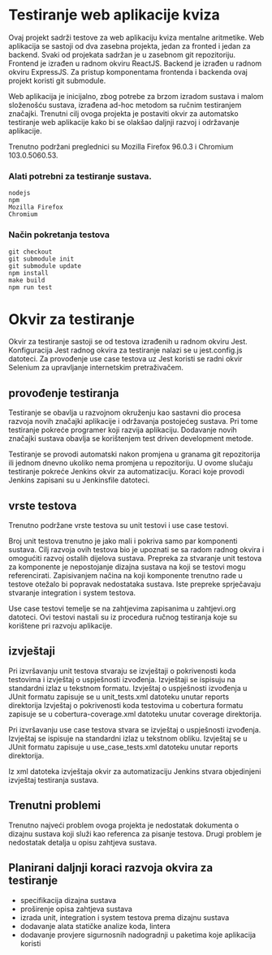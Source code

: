 # Testiranje web aplikacije kviza

Ovaj projekt sadrži testove za web aplikaciju kviza mentalne aritmetike.
Web aplikacija se sastoji od dva zasebna projekta, jedan za fronted i jedan za backend. Svaki od projekata sadržan je u zasebnom git repozitoriju.
Frontend je izrađen u radnom okviru ReactJS.
Backend je izrađen u radnom okviru ExpressJS.
Za pristup komponentama frontenda i backenda ovaj projekt koristi git submodule.

Web aplikacija je inicijalno, zbog potrebe za brzom izradom sustava i malom složenošću sustava, izrađena ad-hoc metodom sa ručnim testiranjem značajki.
Trenutni cilj ovoga projekta je postaviti okvir za automatsko testiranje web aplikacije kako bi se olakšao daljnji razvoj i održavanje aplikacije.

Trenutno podržani preglednici su Mozilla Firefox 96.0.3 i Chromium 103.0.5060.53.

### Alati potrebni za testiranje sustava.
    nodejs
    npm
    Mozilla Firefox
    Chromium

### Način pokretanja testova
    git checkout
    git submodule init
    git submodule update
    npm install
    make build
    npm run test

# Okvir za testiranje
Okvir za testiranje sastoji se od testova izrađenih u radnom okviru Jest.
Konfiguracija Jest radnog okvira za testiranje nalazi se u jest.config.js datoteci.
Za provođenje use case testova uz Jest koristi se radni okvir Selenium za upravljanje internetskim pretraživačem.


## provođenje testiranja
Testiranje se obavlja u razvojnom okruženju kao sastavni dio procesa razvoja novih značajki aplikacije i održavanja postojećeg sustava. Pri tome testiranje pokreće programer koji razvija aplikaciju.
Dodavanje novih značajki sustava obavlja se korištenjem test driven development metode.

Testiranje se provodi automatski nakon promjena u granama git repozitorija ili jednom dnevno ukoliko nema promjena u repozitoriju. U ovome slučaju testiranje pokreće Jenkins okvir za automatizaciju.
Koraci koje provodi Jenkins zapisani su u Jenkinsfile datoteci.

## vrste testova
Trenutno podržane vrste testova su unit testovi i use case testovi.

Broj unit testova trenutno je jako mali i pokriva samo par komponenti sustava. Cilj razvoja ovih testova bio je upoznati se sa radom radnog okvira i omogućiti razvoj ostalih dijelova sustava. Prepreka za stvaranje unit testova za komponente je nepostojanje dizajna sustava na koji se testovi mogu referencirati. Zapisivanjem načina na koji komponente trenutno rade u testove otežalo bi popravak nedostataka sustava. Iste prepreke sprječavaju stvaranje integration i system testova.

Use case testovi temelje se na zahtjevima zapisanima u zahtjevi.org datoteci. Ovi testovi nastali su iz procedura ručnog testiranja koje su korištene pri razvoju aplikacije.

## izvještaji
   Pri izvršavanju unit testova stvaraju se izvještaji o pokrivenosti koda testovima i izvještaj o uspješnosti izvođenja.
   Izvještaji se ispisuju na standardni izlaz u tekstnom formatu.
   Izvještaj o uspješnosti izvođenja u JUnit formatu zapisuje se u unit_tests.xml datoteku unutar reports direktorija
   Izvještaj o pokrivenosti koda testovima u cobertura formatu zapisuje se u cobertura-coverage.xml datoteku unutar coverage direktorija.

   Pri izvršavanju use case testova stvara se izvještaj o uspješnosti izvođenja.
   Izvještaj se ispisuje na standardni izlaz u tekstnom obliku.
   Izvještaj se u JUnit formatu zapisuje u use_case_tests.xml datoteku unutar reports direktorija.


   Iz xml datoteka izvještaja okvir za automatizaciju Jenkins stvara objedinjeni izvještaj testiranja sustava.

## Trenutni problemi
Trenutno najveći problem ovoga projekta je nedostatak dokumenta o dizajnu sustava koji služi kao referenca za pisanje testova.
Drugi problem je nedostatak detalja u opisu zahtjeva sustava.


## Planirani daljnji koraci razvoja okvira za testiranje
- specifikacija dizajna sustava
- proširenje opisa zahtjeva sustava
- izrada unit, integration i system testova prema dizajnu sustava
- dodavanje alata statičke analize koda, lintera
- dodavanje provjere sigurnosnih nadogradnji u paketima koje aplikacija koristi
